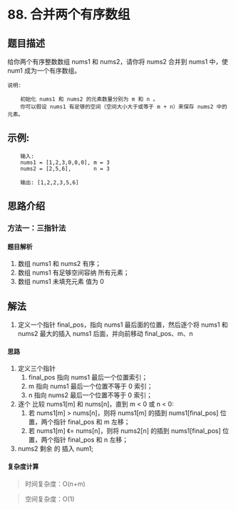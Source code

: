 # 88. 合并两个有序数组

## 题目描述

给你两个有序整数数组 nums1 和 nums2，请你将 nums2 合并到 nums1 中，使 num1 成为一个有序数组。

    说明:

        初始化 nums1 和 nums2 的元素数量分别为 m 和 n 。
        你可以假设 nums1 有足够的空间（空间大小大于或等于 m + n）来保存 nums2 中的元素。

## 示例:
```
    输入:
    nums1 = [1,2,3,0,0,0], m = 3
    nums2 = [2,5,6],       n = 3

    输出: [1,2,2,3,5,6]
```

## 思路介绍

### 方法一：三指针法

#### 题目解析

1. 数组 nums1 和 nums2 有序；
2. 数组 nums1 有足够空间容纳 所有元素；
3. 数组 nums1 未填充元素 值为 0 

## 解法

1. 定义一个指针 final_pos，指向 nums1 最后面的位置，然后逐个将 nums1 和 nums2 最大的插入 nums1 后面，并向前移动 final_pos、m、n

#### 思路

1. 定义三个指针
   1. final_pos 指向 nums1 最后一个位置索引；
   2. m  指向 nums1 最后一个位置不等于 0 索引；
   3. n  指向 nums2 最后一个位置不等于 0 索引；
2. 逐个 比较 nums1[m] 和 nums[n]，直到 m < 0 或 n < 0:
   1. 若 nums1[m] > nums[n]，则将 nums1[m] 的插到 nums1[final_pos] 位置，两个指针 final_pos 和 m 左移；
   2. 若 nums1[m] 《= nums[n]，则将 nums2[n] 的插到 nums1[final_pos] 位置，两个指针 final_pos 和 n 左移；
3. nums2 剩余  的 插入 num1;

   
#### 复杂度计算

> 时间复杂度：O(n+m)  

> 空间复杂度：O(1)  

